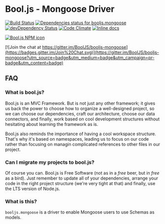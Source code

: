 # Bool.js - Mongoose Driver

[![Build Status](https://travis-ci.org/BoolJS/booljs-mongoose.svg?branch=master)](https://travis-ci.org/BoolJS/booljs-mongoose) [![Dependencies status for booljs.mongoose](https://david-dm.org/BoolJS/booljs-mongoose.svg)](https://david-dm.org/BoolJS/booljs-mongoose) [![devDependency Status](https://david-dm.org/BoolJS/booljs-mongoose/dev-status.svg)](https://david-dm.org/BoolJS/booljs-mongoose#info=devDependencies) [![Code Climate](https://codeclimate.com/github/BoolJS/booljs-mongoose/badges/gpa.svg)](https://codeclimate.com/github/BoolJS/booljs-mongoose) [![Inline docs](http://inch-ci.org/github/booljs/booljs-mongoose.svg?branch=master)](http://inch-ci.org/github/booljs/booljs-mongoose)

[![Bool.js NPM icon](https://nodei.co/npm/@booljs/mongoose.png)](https://npmjs.com/package/@booljs/mongoose)

[![Join the chat at https://gitter.im/BoolJS/booljs-mongoose](https://badges.gitter.im/Join%20Chat.svg)](https://gitter.im/BoolJS/booljs-mongoose?utm_source=badge&utm_medium=badge&utm_campaign=pr-badge&utm_content=badge)

## FAQ

### What is bool.js?
Bool.js is an MVC Framework. But is not just any other framework; it gives us back the power to choose how to organize a well-designed project, so we can choose our dependencies, craft our architecture, choose our data connectors, and finally, work based on cool development structures without hesitating about learning the framework as is.

Bool.js also reminds the importance of having a cool workspace structure. That's why it's based on namespaces, leading us to focus on our code rather than focusing on managin complicated references to other files in our project.

### Can I migrate my projects to bool.js?
Of course you can. Bool.js is Free Software (not as in a *free* beer, but in *free* as a bird). Just remember to update all of your dependencies, arrange your code in the right project structure (we're very tight at that) and finally, use the LTS version of Node.js.

### What is this?
`booljs.mongoose` is a driver to enable Mongoose users to use Schemas as models.
